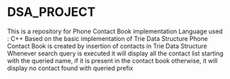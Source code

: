 # DSA_PROJECT
This is a repository for Phone Contact Book implementation
Language used : C++
Based on the basic implementation of Trie Data Structure
Phone Contact Book is created by insertion of contacts in Trie Data Structure
Whenever search query is executed it will display all the contact list starting with the queried name, if it is present in the contact book otherwise,
it will display no contact found with queried prefix 
